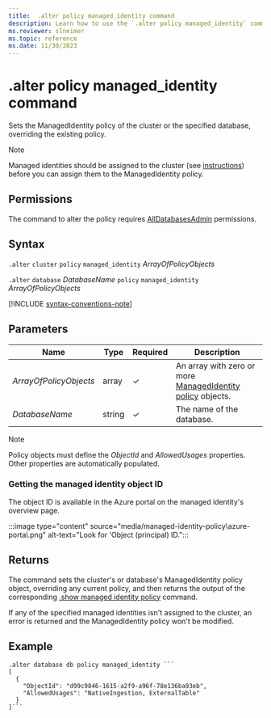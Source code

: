 ```yaml
---
title:  .alter policy managed_identity command
description: Learn how to use the `.alter policy managed_identity` command to set the ManagedIdentity policy of the cluster or database.
ms.reviewer: slneimer
ms.topic: reference
ms.date: 11/30/2023
---
```

# .alter policy managed_identity command

Sets the ManagedIdentity policy of the cluster or the specified database, overriding the existing policy.

> [!NOTE]
> Managed identities should be assigned to the cluster (see [instructions](../../configure-managed-identities-cluster.md)) before you can assign them to the ManagedIdentity policy.

## Permissions

The command to alter the policy requires [AllDatabasesAdmin](access-control/role-based-access-control.md) permissions.

## Syntax

`.alter` `cluster` `policy` `managed_identity` *ArrayOfPolicyObjects*

`.alter` `database` *DatabaseName* `policy` `managed_identity` *ArrayOfPolicyObjects*

[!INCLUDE [syntax-conventions-note](../../includes/syntax-conventions-note.md)]

## Parameters

|Name|Type|Required|Description|
|--|--|--|--|
|*ArrayOfPolicyObjects*|array|&check;|An array with zero or more [ManagedIdentity policy](managed-identity-policy.md#the-managedidentity-policy-object) objects.|
|*DatabaseName*|string|&check;|The name of the database.|

> [!NOTE]
> Policy objects must define the *ObjectId* and *AllowedUsages* properties. Other properties are automatically populated.

### Getting the managed identity object ID

The object ID is available in the Azure portal on the managed identity's overview page.

:::image type="content" source="media/managed-identity-policy\azure-portal.png" alt-text="Look for 'Object (principal) ID.":::

## Returns

The command sets the cluster's or database's ManagedIdentity policy object, overriding any current policy,
and then returns the output of the corresponding [.show managed identity policy](show-managed-identity-policy-command.md) command.

If any of the specified managed identities isn't assigned to the cluster, an error is returned and the ManagedIdentity policy won't be modified.

## Example

```kusto
.alter database db policy managed_identity ```
[
  {
    "ObjectId": "d99c9846-1615-a2f9-a96f-78e136ba93eb",
    "AllowedUsages": "NativeIngestion, ExternalTable"
  }
]```
```
